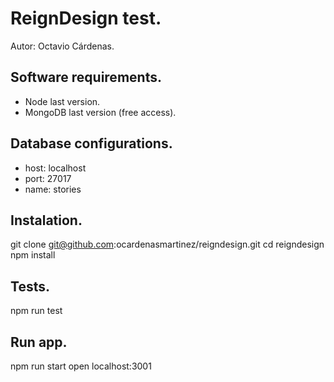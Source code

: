 # ReignDesign test.
Autor: Octavio Cárdenas.

## Software requirements. 

* Node last version.
* MongoDB last version (free access).

## Database configurations.

* host: localhost
* port: 27017
* name: stories

## Instalation.

git clone git@github.com:ocardenasmartinez/reigndesign.git
cd reigndesign
npm install

## Tests.

npm run test

## Run app.

npm run start
open localhost:3001